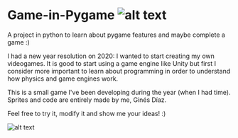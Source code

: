 # Game-in-Pygame ![alt text](https://piskel-imgstore-b.appspot.com/img/04a01a05-5aa8-11eb-a24b-b1973b1681e1.gif)
A project in python to learn about pygame features and maybe complete a game :)

I had a new year resolution on 2020: I wanted to start creating my own videogames.
It is good to start using a game engine like Unity but first I consider more important
to learn about programming in order to understand how physics and game engines work.

This is a small game I've been developing during the year (when I had time). Sprites and code
are entirely made by me, Ginés Díaz.

Feel free to try it, modify it and show me your ideas! :)

![alt text](https://piskel-imgstore-b.appspot.com/img/04a01a05-5aa8-11eb-a24b-b1973b1681e1.gif)

